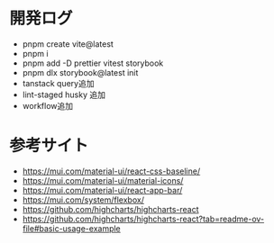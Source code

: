 # 開発ログ

- pnpm create vite@latest
- pnpm i
- pnpm add -D prettier vitest storybook
- pnpm dlx storybook@latest init
- tanstack query追加
- lint-staged husky 追加
- workflow追加

# 参考サイト

- https://mui.com/material-ui/react-css-baseline/
- https://mui.com/material-ui/material-icons/
- https://mui.com/material-ui/react-app-bar/
- https://mui.com/system/flexbox/
- https://github.com/highcharts/highcharts-react
- https://github.com/highcharts/highcharts-react?tab=readme-ov-file#basic-usage-example
